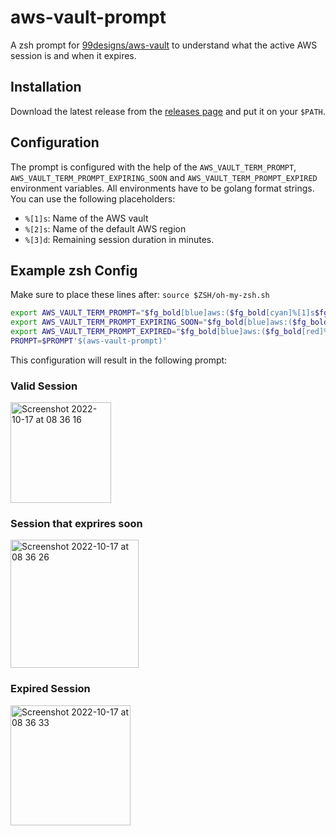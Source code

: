 # aws-vault-prompt

A zsh prompt for [99designs/aws-vault](https://github.com/99designs/aws-vault) to understand what the active AWS session is and when it expires.

## Installation

Download the latest release from the [releases page](https://github.com/bripkens/aws-vault-prompt/releases) and put it on your `$PATH`.

## Configuration

The prompt is configured with the help of the `AWS_VAULT_TERM_PROMPT`, `AWS_VAULT_TERM_PROMPT_EXPIRING_SOON` and `AWS_VAULT_TERM_PROMPT_EXPIRED` environment variables.
All environments have to be golang format strings. You can use the following placeholders:

 - `%[1]s`: Name of the AWS vault
 - `%[2]s`: Name of the default AWS region
 - `%[3]d`: Remaining session duration in minutes.

## Example zsh Config

Make sure to place these lines after: `source $ZSH/oh-my-zsh.sh`

```sh
export AWS_VAULT_TERM_PROMPT="$fg_bold[blue]aws:($fg_bold[cyan]%[1]s$fg_bold[blue])$reset_color "
export AWS_VAULT_TERM_PROMPT_EXPIRING_SOON="$fg_bold[blue]aws:($fg_bold[yellow]%[1]s ⏱  %[3]dm$fg_bold[blue])$reset_color "
export AWS_VAULT_TERM_PROMPT_EXPIRED="$fg_bold[blue]aws:($fg_bold[red]%[1]s ⚠️  $fg_bold[blue])$reset_color "
PROMPT=$PROMPT'$(aws-vault-prompt)'
```

This configuration will result in the following prompt:

### Valid Session

<img width="161" alt="Screenshot 2022-10-17 at 08 36 16" src="https://user-images.githubusercontent.com/596443/196105703-13492b71-3c7c-4e2b-a1e8-1b5759762583.png">

### Session that exprires soon
<img width="205" alt="Screenshot 2022-10-17 at 08 36 26" src="https://user-images.githubusercontent.com/596443/196105708-c53d4d6e-c18b-4822-ac6d-8efee08a8f0f.png">

### Expired Session
<img width="192" alt="Screenshot 2022-10-17 at 08 36 33" src="https://user-images.githubusercontent.com/596443/196105711-1ba149a4-9819-4033-9a47-e0c9fa28afd7.png">
